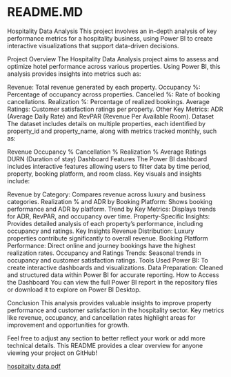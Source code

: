 # README.MD

Hospitality Data Analysis
This project involves an in-depth analysis of key performance metrics for a hospitality business, using Power BI to create interactive visualizations that support data-driven decisions.

Project Overview
The Hospitality Data Analysis project aims to assess and optimize hotel performance across various properties. Using Power BI, this analysis provides insights into metrics such as:

Revenue: Total revenue generated by each property.
Occupancy %: Percentage of occupancy across properties.
Cancelled %: Rate of booking cancellations.
Realization %: Percentage of realized bookings.
Average Ratings: Customer satisfaction ratings per property.
Other Key Metrics: ADR (Average Daily Rate) and RevPAR (Revenue Per Available Room).
Dataset
The dataset includes details on multiple properties, each identified by property_id and property_name, along with metrics tracked monthly, such as:

Revenue
Occupancy %
Cancellation %
Realization %
Average Ratings
DURN (Duration of stay)
Dashboard Features
The Power BI dashboard includes interactive features allowing users to filter data by time period, property, booking platform, and room class. Key visuals and insights include:

Revenue by Category: Compares revenue across luxury and business categories.
Realization % and ADR by Booking Platform: Shows booking performance and ADR by platform.
Trend by Key Metrics: Displays trends for ADR, RevPAR, and occupancy over time.
Property-Specific Insights: Provides detailed analysis of each property’s performance, including occupancy and ratings.
Key Insights
Revenue Distribution: Luxury properties contribute significantly to overall revenue.
Booking Platform Performance: Direct online and journey bookings have the highest realization rates.
Occupancy and Ratings Trends: Seasonal trends in occupancy and customer satisfaction ratings.
Tools Used
Power BI: To create interactive dashboards and visualizations.
Data Preparation: Cleaned and structured data within Power BI for accurate reporting.
How to Access the Dashboard
You can view the full Power BI report in the repository files or download it to explore on Power BI Desktop.

Conclusion
This analysis provides valuable insights to improve property performance and customer satisfaction in the hospitality sector. Key metrics like revenue, occupancy, and cancellation rates highlight areas for improvement and opportunities for growth.

Feel free to adjust any section to better reflect your work or add more technical details. This README provides a clear overview for anyone viewing your project on GitHub!







[hospitaity data.pdf](https://github.com/user-attachments/files/17692656/hospitaity.data.pdf)
